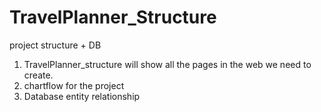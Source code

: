 # TravelPlanner_Structure
project structure + DB
1. TravelPlanner_structure will show all the pages in the web we need to create.
2. chartflow for the project
3. Database entity relationship
